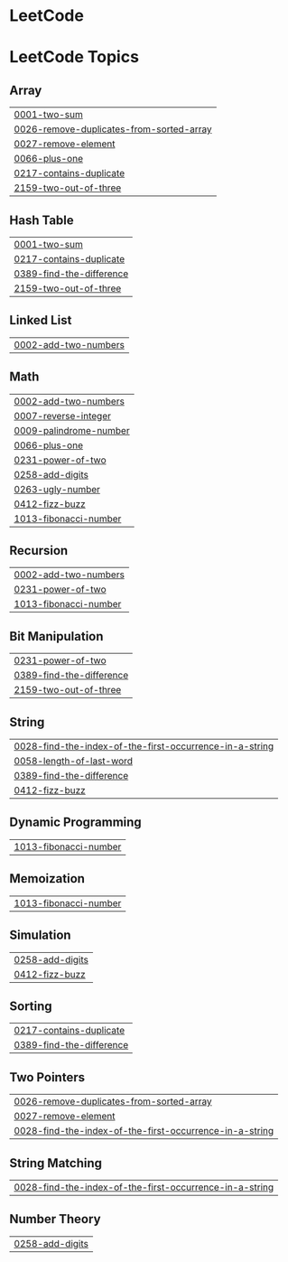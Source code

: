 # LeetCode
<!---LeetCode Topics Start-->
# LeetCode Topics
## Array
|  |
| ------- |
| [0001-two-sum](https://github.com/InesBatista74/LeetCode/tree/master/0001-two-sum) |
| [0026-remove-duplicates-from-sorted-array](https://github.com/InesBatista74/LeetCode/tree/master/0026-remove-duplicates-from-sorted-array) |
| [0027-remove-element](https://github.com/InesBatista74/LeetCode/tree/master/0027-remove-element) |
| [0066-plus-one](https://github.com/InesBatista74/LeetCode/tree/master/0066-plus-one) |
| [0217-contains-duplicate](https://github.com/InesBatista74/LeetCode/tree/master/0217-contains-duplicate) |
| [2159-two-out-of-three](https://github.com/InesBatista74/LeetCode/tree/master/2159-two-out-of-three) |
## Hash Table
|  |
| ------- |
| [0001-two-sum](https://github.com/InesBatista74/LeetCode/tree/master/0001-two-sum) |
| [0217-contains-duplicate](https://github.com/InesBatista74/LeetCode/tree/master/0217-contains-duplicate) |
| [0389-find-the-difference](https://github.com/InesBatista74/LeetCode/tree/master/0389-find-the-difference) |
| [2159-two-out-of-three](https://github.com/InesBatista74/LeetCode/tree/master/2159-two-out-of-three) |
## Linked List
|  |
| ------- |
| [0002-add-two-numbers](https://github.com/InesBatista74/LeetCode/tree/master/0002-add-two-numbers) |
## Math
|  |
| ------- |
| [0002-add-two-numbers](https://github.com/InesBatista74/LeetCode/tree/master/0002-add-two-numbers) |
| [0007-reverse-integer](https://github.com/InesBatista74/LeetCode/tree/master/0007-reverse-integer) |
| [0009-palindrome-number](https://github.com/InesBatista74/LeetCode/tree/master/0009-palindrome-number) |
| [0066-plus-one](https://github.com/InesBatista74/LeetCode/tree/master/0066-plus-one) |
| [0231-power-of-two](https://github.com/InesBatista74/LeetCode/tree/master/0231-power-of-two) |
| [0258-add-digits](https://github.com/InesBatista74/LeetCode/tree/master/0258-add-digits) |
| [0263-ugly-number](https://github.com/InesBatista74/LeetCode/tree/master/0263-ugly-number) |
| [0412-fizz-buzz](https://github.com/InesBatista74/LeetCode/tree/master/0412-fizz-buzz) |
| [1013-fibonacci-number](https://github.com/InesBatista74/LeetCode/tree/master/1013-fibonacci-number) |
## Recursion
|  |
| ------- |
| [0002-add-two-numbers](https://github.com/InesBatista74/LeetCode/tree/master/0002-add-two-numbers) |
| [0231-power-of-two](https://github.com/InesBatista74/LeetCode/tree/master/0231-power-of-two) |
| [1013-fibonacci-number](https://github.com/InesBatista74/LeetCode/tree/master/1013-fibonacci-number) |
## Bit Manipulation
|  |
| ------- |
| [0231-power-of-two](https://github.com/InesBatista74/LeetCode/tree/master/0231-power-of-two) |
| [0389-find-the-difference](https://github.com/InesBatista74/LeetCode/tree/master/0389-find-the-difference) |
| [2159-two-out-of-three](https://github.com/InesBatista74/LeetCode/tree/master/2159-two-out-of-three) |
## String
|  |
| ------- |
| [0028-find-the-index-of-the-first-occurrence-in-a-string](https://github.com/InesBatista74/LeetCode/tree/master/0028-find-the-index-of-the-first-occurrence-in-a-string) |
| [0058-length-of-last-word](https://github.com/InesBatista74/LeetCode/tree/master/0058-length-of-last-word) |
| [0389-find-the-difference](https://github.com/InesBatista74/LeetCode/tree/master/0389-find-the-difference) |
| [0412-fizz-buzz](https://github.com/InesBatista74/LeetCode/tree/master/0412-fizz-buzz) |
## Dynamic Programming
|  |
| ------- |
| [1013-fibonacci-number](https://github.com/InesBatista74/LeetCode/tree/master/1013-fibonacci-number) |
## Memoization
|  |
| ------- |
| [1013-fibonacci-number](https://github.com/InesBatista74/LeetCode/tree/master/1013-fibonacci-number) |
## Simulation
|  |
| ------- |
| [0258-add-digits](https://github.com/InesBatista74/LeetCode/tree/master/0258-add-digits) |
| [0412-fizz-buzz](https://github.com/InesBatista74/LeetCode/tree/master/0412-fizz-buzz) |
## Sorting
|  |
| ------- |
| [0217-contains-duplicate](https://github.com/InesBatista74/LeetCode/tree/master/0217-contains-duplicate) |
| [0389-find-the-difference](https://github.com/InesBatista74/LeetCode/tree/master/0389-find-the-difference) |
## Two Pointers
|  |
| ------- |
| [0026-remove-duplicates-from-sorted-array](https://github.com/InesBatista74/LeetCode/tree/master/0026-remove-duplicates-from-sorted-array) |
| [0027-remove-element](https://github.com/InesBatista74/LeetCode/tree/master/0027-remove-element) |
| [0028-find-the-index-of-the-first-occurrence-in-a-string](https://github.com/InesBatista74/LeetCode/tree/master/0028-find-the-index-of-the-first-occurrence-in-a-string) |
## String Matching
|  |
| ------- |
| [0028-find-the-index-of-the-first-occurrence-in-a-string](https://github.com/InesBatista74/LeetCode/tree/master/0028-find-the-index-of-the-first-occurrence-in-a-string) |
## Number Theory
|  |
| ------- |
| [0258-add-digits](https://github.com/InesBatista74/LeetCode/tree/master/0258-add-digits) |
<!---LeetCode Topics End-->